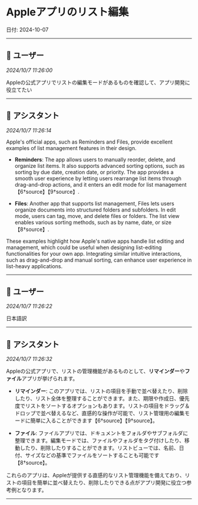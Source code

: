 # Appleアプリのリスト編集

日付: 2024-10-07

---

## 👤 ユーザー
*2024/10/7 11:26:00*

Appleの公式アプリでリストの編集モードがあるものを確認して、アプリ開発に役立てたい

---

## 🤖 アシスタント
*2024/10/7 11:26:14*

Apple's official apps, such as Reminders and Files, provide excellent examples of list management features in their design. 

- **Reminders**: The app allows users to manually reorder, delete, and organize list items. It also supports advanced sorting options, such as sorting by due date, creation date, or priority. The app provides a smooth user experience by letting users rearrange list items through drag-and-drop actions, and it enters an edit mode for list management【6†source】【9†source】.
  
- **Files**: Another app that supports list management, Files lets users organize documents into structured folders and subfolders. In edit mode, users can tag, move, and delete files or folders. The list view enables various sorting methods, such as by name, date, or size【8†source】.

These examples highlight how Apple's native apps handle list editing and management, which could be useful when designing list-editing functionalities for your own app. Integrating similar intuitive interactions, such as drag-and-drop and manual sorting, can enhance user experience in list-heavy applications.

---

## 👤 ユーザー
*2024/10/7 11:26:22*

日本語訳

---

## 🤖 アシスタント
*2024/10/7 11:26:32*

Appleの公式アプリで、リストの管理機能があるものとして、**リマインダー**や**ファイル**アプリが挙げられます。

- **リマインダー**: このアプリでは、リストの項目を手動で並べ替えたり、削除したり、リスト全体を整理することができます。また、期限や作成日、優先度でリストをソートするオプションもあります。リストの項目をドラッグ＆ドロップで並べ替えるなど、直感的な操作が可能で、リスト管理用の編集モードに簡単に入ることができます【6†source】【9†source】。

- **ファイル**: ファイルアプリでは、ドキュメントをフォルダやサブフォルダに整理できます。編集モードでは、ファイルやフォルダをタグ付けしたり、移動したり、削除したりすることができます。リストビューでは、名前、日付、サイズなどの基準でファイルをソートすることも可能です【8†source】。

これらのアプリは、Appleが提供する直感的なリスト管理機能を備えており、リストの項目を簡単に並べ替えたり、削除したりできる点がアプリ開発に役立つ参考例となります。

---
